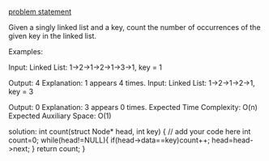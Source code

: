 [problem statement](https://www.geeksforgeeks.org/problems/occurence-of-an-integer-in-a-linked-list/1)

Given a singly linked list and a key, count the number of occurrences of the given key in the linked list.

Examples:

Input: Linked List: 1->2->1->2->1->3->1, key = 1

Output: 4
Explanation: 1 appears 4 times. 
Input: Linked List: 1->2->1->2->1, key = 3

Output: 0
Explanation: 3 appears 0 times.
Expected Time Complexity: O(n)
Expected Auxiliary Space: O(1)

solution:
int count(struct Node* head, int key) {
        // add your code here
        int count=0;
        while(head!=NULL){
            if(head->data==key)count++;
            head=head->next;
        }
        return count;
    }